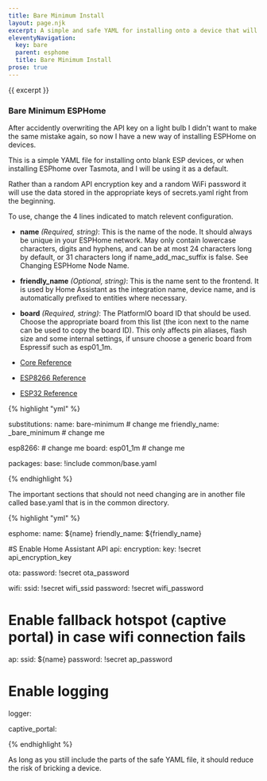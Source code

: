 ```yaml
---
title: Bare Minimum Install
layout: page.njk
excerpt: A simple and safe YAML for installing onto a device that will set it up to use information stored in your secrets.yaml file
eleventyNavigation:
  key: bare
  parent: esphome
  title: Bare Minimum Install
prose: true
---
```

{{ excerpt }}

### Bare Minimum ESPHome

After accidently overwriting the API key on a light bulb I didn't want to make the same mistake again, so now I have a new way of installing ESPHome on devices.

This is a simple YAML file for installing onto blank ESP devices, or when installing ESPhome over Tasmota, and I will be using it as a default.

Rather than a random API encryption key and a random WiFi password it will use the data stored in the appropriate keys of secrets.yaml right from the beginning.

To use, change the 4 lines indicated to match relevent configuration.

* **name** *(Required, string)*: This is the name of the node. It should always be unique in your ESPHome network. May only contain lowercase characters, digits and hyphens, and can be at most 24 characters long by default, or 31 characters long if name_add_mac_suffix is false. See Changing ESPHome Node Name.

* **friendly_name** *(Optional, string)*: This is the name sent to the frontend. It is used by Home Assistant as the integration name, device name, and is automatically prefixed to entities where necessary.

* **board** *(Required, string)*: The PlatformIO board ID that should be used. Choose the appropriate board from this list (the icon next to the name can be used to copy the board ID). This only affects pin aliases, flash size and some internal settings, if unsure choose a generic board from Espressif such as esp01_1m.

* [Core Reference](https://esphome.io/components/esphome/)
* [ESP8266 Reference](https://esphome.io/components/esp8266/)
* [ESP32 Reference](https://esphome.io/components/esp32/)

{% highlight "yml" %}

substitutions:
  name: bare-minimum                # change me
  friendly_name: _bare_minimum      # change me

esp8266:                            # change me
  board: esp01_1m                   # change me

packages:
  base: !include common/base.yaml

{% endhighlight %}

The important sections that should not need changing are in another file called base.yaml that is in the common directory.

{% highlight "yml" %}

esphome:
  name: ${name}
  friendly_name: ${friendly_name}

#S Enable Home Assistant API
api:
  encryption:
    key: !secret api_encryption_key

ota:
  password: !secret ota_password

wifi:
  ssid: !secret wifi_ssid
  password: !secret wifi_password

  # Enable fallback hotspot (captive portal) in case wifi connection fails
  ap:
    ssid: ${name}
    password: !secret ap_password

# Enable logging
logger:

captive_portal:    

{% endhighlight %}

As long as you still include the parts of the safe YAML file, it should reduce the risk of bricking a device.